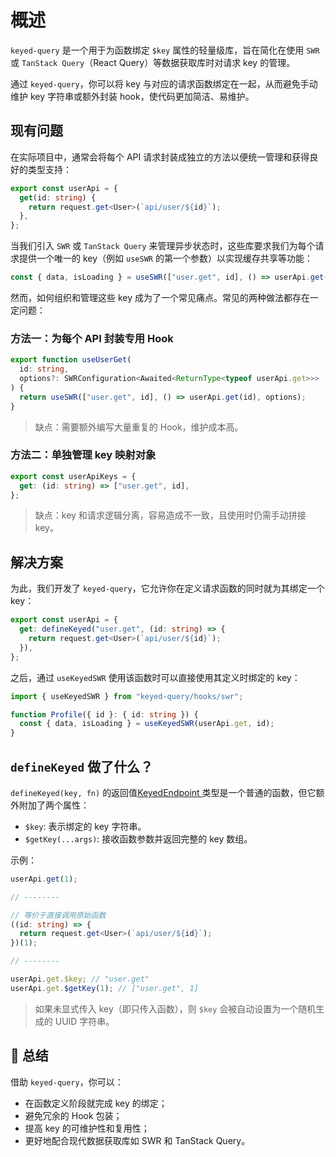 # 概述

`keyed-query` 是一个用于为函数绑定 `$key` 属性的轻量级库，旨在简化在使用 `SWR` 或 `TanStack Query`（React Query）等数据获取库时对请求 key 的管理。

通过 `keyed-query`，你可以将 key 与对应的请求函数绑定在一起，从而避免手动维护 key 字符串或额外封装 hook，使代码更加简洁、易维护。

## 现有问题

在实际项目中，通常会将每个 API 请求封装成独立的方法以便统一管理和获得良好的类型支持：

```typescript
export const userApi = {
  get(id: string) {
    return request.get<User>(`api/user/${id}`);
  },
};
```

当我们引入 `SWR` 或 `TanStack Query` 来管理异步状态时，这些库要求我们为每个请求提供一个唯一的 key（例如 `useSWR` 的第一个参数）以实现缓存共享等功能：

```typescript
const { data, isLoading } = useSWR(["user.get", id], () => userApi.get(id));
```

然而，如何组织和管理这些 key 成为了一个常见痛点。常见的两种做法都存在一定问题：

### 方法一：为每个 API 封装专用 Hook

```typescript
export function useUserGet(
  id: string,
  options?: SWRConfiguration<Awaited<ReturnType<typeof userApi.get>>>
) {
  return useSWR(["user.get", id], () => userApi.get(id), options);
}
```

> 缺点：需要额外编写大量重复的 Hook，维护成本高。

### 方法二：单独管理 key 映射对象

```typescript
export const userApiKeys = {
  get: (id: string) => ["user.get", id],
};
```

> 缺点：key 和请求逻辑分离，容易造成不一致，且使用时仍需手动拼接 key。

## 解决方案

为此，我们开发了 `keyed-query`，它允许你在定义请求函数的同时就为其绑定一个 key：

```typescript
export const userApi = {
  get: defineKeyed("user.get", (id: string) => {
    return request.get<User>(`api/user/${id}`);
  }),
};
```

之后，通过 `useKeyedSWR` 使用该函数时可以直接使用其定义时绑定的 key：

```typescript
import { useKeyedSWR } from "keyed-query/hooks/swr";

function Profile({ id }: { id: string }) {
  const { data, isLoading } = useKeyedSWR(userApi.get, id);
}
```

## `defineKeyed` 做了什么？

`defineKeyed(key, fn)` 的返回值[KeyedEndpoint ](./core/KeyedEndpoint)类型是一个普通的函数，但它额外附加了两个属性：

- `$key`: 表示绑定的 key 字符串。
- `$getKey(...args)`: 接收函数参数并返回完整的 key 数组。

示例：

```typescript
userApi.get(1);

// --------

// 等价于直接调用原始函数
((id: string) => {
  return request.get<User>(`api/user/${id}`);
})(1);

// --------

userApi.get.$key; // "user.get"
userApi.get.$getKey(1); // ["user.get", 1]
```

> 如果未显式传入 key（即只传入函数），则 `$key` 会被自动设置为一个随机生成的 UUID 字符串。

## 🔧 总结

借助 `keyed-query`，你可以：

- 在函数定义阶段就完成 key 的绑定；
- 避免冗余的 Hook 包装；
- 提高 key 的可维护性和复用性；
- 更好地配合现代数据获取库如 SWR 和 TanStack Query。
